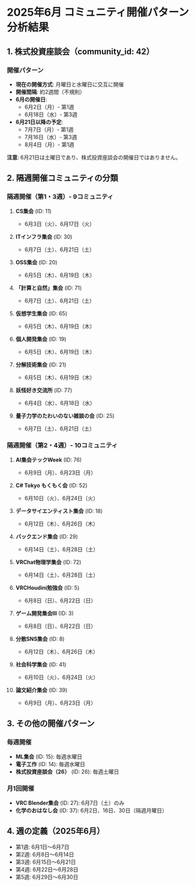# 2025年6月 コミュニティ開催パターン分析結果

## 1. 株式投資座談会（community_id: 42）

### 開催パターン
- **現在の開催方式**: 月曜日と水曜日に交互に開催
- **開催間隔**: 約2週間（不規則）
- **6月の開催日**:
  - 6月2日（月）- 第1週
  - 6月18日（水）- 第3週
- **6月21日以降の予定**:
  - 7月7日（月）- 第1週
  - 7月16日（水）- 第3週
  - 8月4日（月）- 第1週

**注意**: 6月21日は土曜日であり、株式投資座談会の開催日ではありません。

## 2. 隔週開催コミュニティの分類

### 隔週開催（第1・3週）- 9コミュニティ

1. **CS集会** (ID: 11)
   - 6月3日（火）、6月17日（火）

2. **ITインフラ集会** (ID: 30)
   - 6月7日（土）、6月21日（土）

3. **OSS集会** (ID: 20)
   - 6月5日（木）、6月19日（木）

4. **「計算と自然」集会** (ID: 71)
   - 6月7日（土）、6月21日（土）

5. **仮想学生集会** (ID: 65)
   - 6月5日（木）、6月19日（木）

6. **個人開発集会** (ID: 19)
   - 6月5日（木）、6月19日（木）

7. **分解技術集会** (ID: 21)
   - 6月5日（木）、6月19日（木）

8. **妖怪好き交流所** (ID: 77)
   - 6月4日（水）、6月18日（水）

9. **量子力学のたわいのない雑談の会** (ID: 25)
   - 6月7日（土）、6月21日（土）

### 隔週開催（第2・4週）- 10コミュニティ

1. **AI集会テックWeek** (ID: 76)
   - 6月9日（月）、6月23日（月）

2. **C# Tokyo もくもく会** (ID: 52)
   - 6月10日（火）、6月24日（火）

3. **データサイエンティスト集会** (ID: 18)
   - 6月12日（木）、6月26日（木）

4. **バックエンド集会** (ID: 29)
   - 6月14日（土）、6月28日（土）

5. **VRChat物理学集会** (ID: 72)
   - 6月14日（土）、6月28日（土）

6. **VRCHoudini勉強会** (ID: 5)
   - 6月8日（日）、6月22日（日）

7. **ゲーム開発集会Ⅲ** (ID: 3)
   - 6月8日（日）、6月22日（日）

8. **分散SNS集会** (ID: 8)
   - 6月12日（木）、6月26日（木）

9. **社会科学集会** (ID: 41)
   - 6月10日（火）、6月24日（火）

10. **論文紹介集会** (ID: 39)
    - 6月9日（月）、6月23日（月）

## 3. その他の開催パターン

### 毎週開催
- **ML集会** (ID: 15): 毎週水曜日
- **電子工作** (ID: 14): 毎週水曜日
- **株式投資座談会（26）** (ID: 26): 毎週土曜日

### 月1回開催
- **VRC Blender集会** (ID: 27): 6月7日（土）のみ
- **化学のおはなし会** (ID: 37): 6月2日、16日、30日（隔週月曜日）

## 4. 週の定義（2025年6月）
- 第1週: 6月1日〜6月7日
- 第2週: 6月8日〜6月14日
- 第3週: 6月15日〜6月21日
- 第4週: 6月22日〜6月28日
- 第5週: 6月29日〜6月30日